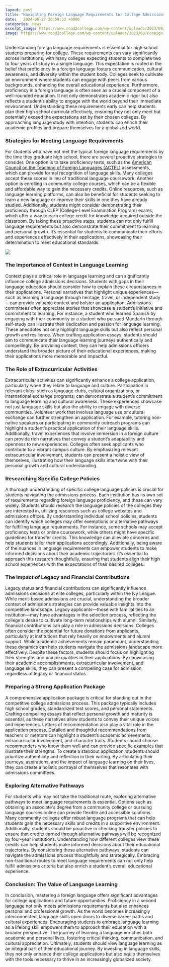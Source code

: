 ```yaml
---
layout: post
title: "Navigating Foreign Language Requirements for College Admissions"
date:   2024-06-27 20:59:33 +0000
categories: News
excerpt_image: https://www.road2college.com/wp-content/uploads/2023/08/Foreign-Language-Requirement-in-College.jpg
image: https://www.road2college.com/wp-content/uploads/2023/08/Foreign-Language-Requirement-in-College.jpg
---
```


Understanding foreign language requirements is essential for high school students preparing for college. These requirements can vary significantly across institutions, with many colleges expecting students to complete two to four years of study in a single language. This expectation is rooted in the belief that proficiency in a foreign language fosters communication, cultural awareness, and diversity within the student body. Colleges seek to cultivate an environment where students can engage with peers from various backgrounds, enhancing the overall educational experience.
Furthermore, proficiency in a foreign language is often seen as a crucial component of a well-rounded education. It not only demonstrates academic rigor but also reflects a student’s ability to engage with the world beyond their immediate environment. Understanding these requirements early can help students plan their high school curricula effectively, ensuring they not only meet but potentially exceed the expectations set by their chosen colleges. By approaching language study with intention, students can enrich their academic profiles and prepare themselves for a globalized world.
### Strategies for Meeting Language Requirements
For students who have not met the typical foreign language requirements by the time they graduate high school, there are several proactive strategies to consider. One option is to take proficiency tests, such as the [American Council on the Teaching of Foreign Languages (ACTFL)](https://us.edu.vn/en/American_Council_on_the_Teaching_of_Foreign_Languages) assessments, which can provide formal recognition of language skills. Many colleges accept these scores in lieu of traditional language coursework.
Another option is enrolling in community college courses, which can be a flexible and affordable way to gain the necessary credits. Online resources, such as language learning platforms, can also be beneficial for students seeking to learn a new language or improve their skills in one they have already studied. Additionally, students might consider demonstrating their proficiency through CLEP (College-Level Examination Program) exams, which offer a way to earn college credit for knowledge acquired outside the classroom.
By taking these proactive steps, students can not only fulfill language requirements but also demonstrate their commitment to learning and personal growth. It’s essential for students to communicate their efforts and experiences effectively in their applications, showcasing their determination to meet educational standards.

![](https://www.road2college.com/wp-content/uploads/2023/08/Foreign-Language-Requirement-in-College.jpg)
### The Importance of Context in Language Learning
Context plays a critical role in language learning and can significantly influence college admissions decisions. Students with gaps in their language education should consider how to explain these circumstances in their applications. Personal narratives that highlight unique experiences—such as learning a language through heritage, travel, or independent study—can provide valuable context and bolster an application.
Admissions committees often appreciate stories that showcase a student’s initiative and commitment to learning. For instance, a student who learned Spanish by engaging with their community or a student who pursued Mandarin through self-study can illustrate their dedication and passion for language learning. These anecdotes not only highlight language skills but also reflect personal growth and resilience.
When crafting application essays, students should aim to communicate their language learning journeys authentically and compellingly. By providing context, they can help admissions officers understand the broader picture of their educational experiences, making their applications more memorable and impactful.
### The Role of Extracurricular Activities
Extracurricular activities can significantly enhance a college application, particularly when they relate to language and culture. Participation in relevant clubs, such as language clubs, cultural organizations, or international exchange programs, can demonstrate a student’s commitment to language learning and cultural awareness. These experiences showcase not just language skills but also the ability to engage with diverse communities.
Volunteer work that involves language use or cultural exchange can further strengthen an application. For example, tutoring non-native speakers or participating in community outreach programs can highlight a student’s practical application of their language skills. Additionally, travel experiences that involve immersion in a foreign culture can provide rich narratives that convey a student’s adaptability and openness to new experiences.
Colleges often seek applicants who contribute to a vibrant campus culture. By emphasizing relevant extracurricular involvement, students can present a holistic view of themselves, illustrating how their language skills intertwine with their personal growth and cultural understanding.
### Researching Specific College Policies
A thorough understanding of specific college language policies is crucial for students navigating the admissions process. Each institution has its own set of requirements regarding foreign language proficiency, and these can vary widely. Students should research the language policies of the colleges they are interested in, utilizing resources such as college websites and admissions offices.
By understanding individual school policies, students can identify which colleges may offer exemptions or alternative pathways for fulfilling language requirements. For instance, some schools may accept proficiency tests or online coursework, while others might have specific guidelines for transfer credits. This knowledge can alleviate concerns and help students tailor their applications accordingly.
Additionally, being aware of the nuances in language requirements can empower students to make informed decisions about their academic trajectories. It’s essential to approach this research thoughtfully, ensuring that students align their high school experiences with the expectations of their desired colleges.
### The Impact of Legacy and Financial Contributions
Legacy status and financial contributions can significantly influence admissions decisions at elite colleges, particularly within the Ivy League. While merit-based admissions are crucial, understanding the broader context of admissions strategies can provide valuable insights into the competitive landscape. Legacy applicants—those with familial ties to an institution—may have advantages in the selection process, reflecting the college's desire to cultivate long-term relationships with alumni.
Similarly, financial contributions can play a role in admissions decisions. Colleges often consider the potential for future donations from applicants, particularly at institutions that rely heavily on endowments and alumni support. While academic achievements remain paramount, understanding these dynamics can help students navigate the admissions landscape more effectively.
Despite these factors, students should focus on highlighting their strengths and unique qualities in their applications. By showcasing their academic accomplishments, extracurricular involvement, and language skills, they can present a compelling case for admission, regardless of legacy or financial status.
### Preparing a Strong Application Package
A comprehensive application package is critical for standing out in the competitive college admissions process. This package typically includes high school grades, standardized test scores, and personal statements. Crafting compelling essays that reflect personal growth and maturity is essential, as these narratives allow students to convey their unique voices and experiences.
Letters of recommendation also play a vital role in the application process. Detailed and thoughtful recommendations from teachers or mentors can highlight a student’s academic achievements, extracurricular involvement, and character traits. Students should choose recommenders who know them well and can provide specific examples that illustrate their strengths.
To create a standout application, students should prioritize authenticity and reflection in their writing. By articulating their journeys, aspirations, and the impact of language learning on their lives, they can create a holistic portrayal of themselves that resonates with admissions committees.
### Exploring Alternative Pathways
For students who may not take the traditional route, exploring alternative pathways to meet language requirements is essential. Options such as obtaining an associate's degree from a community college or pursuing language courses online can provide flexible and accessible solutions. Many community colleges offer robust language programs that can help students gain the necessary skills and credits in a supportive environment.
Additionally, students should be proactive in checking transfer policies to ensure that credits earned through alternative pathways will be recognized by four-year institutions. Understanding how different colleges view these credits can help students make informed decisions about their educational trajectories.
By considering these alternative pathways, students can navigate the admissions process thoughtfully and strategically. Embracing non-traditional routes to meet language requirements can not only help fulfill admissions criteria but also enrich a student’s overall educational experience.
### Conclusion: The Value of Language Learning
In conclusion, mastering a foreign language offers significant advantages for college applications and future opportunities. Proficiency in a second language not only meets admissions requirements but also enhances personal and professional growth. As the world becomes increasingly interconnected, language skills open doors to diverse career paths and cultural experiences.
Encouraging students to embrace language learning as a lifelong skill empowers them to approach their education with a broader perspective. The journey of learning a language enriches both academic and personal lives, fostering critical thinking, communication, and cultural appreciation.
Ultimately, students should view language learning as an integral part of their educational journey. By investing in language skills, they not only enhance their college applications but also equip themselves with the tools necessary to thrive in an increasingly globalized society.